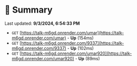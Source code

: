 # 📖 Summary
Last updated: **9/3/2024, 6:54:33 PM**

- `GET` [https://talk-m6gd.onrender.com/umar](https://talk-m6gd.onrender.com/umar) - **Up** (154ms)
- `GET` [https://talk-m6gd.onrender.com/9337](https://talk-m6gd.onrender.com/9337) - **Up** (102ms)
- `GET` [https://talk-m6gd.onrender.com/umar920](https://talk-m6gd.onrender.com/umar920) - **Up** (89ms)
